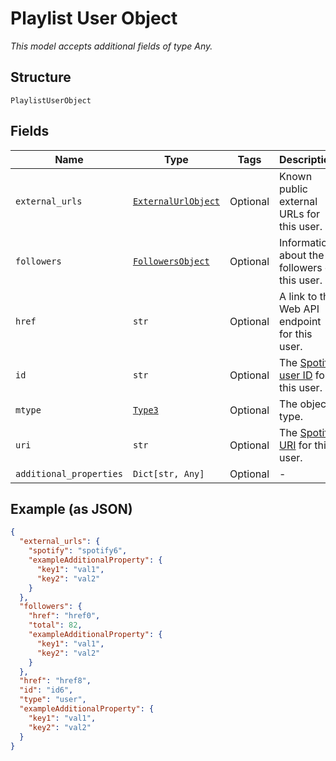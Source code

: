 
# Playlist User Object

*This model accepts additional fields of type Any.*

## Structure

`PlaylistUserObject`

## Fields

| Name | Type | Tags | Description |
|  --- | --- | --- | --- |
| `external_urls` | [`ExternalUrlObject`](../../doc/models/external-url-object.md) | Optional | Known public external URLs for this user. |
| `followers` | [`FollowersObject`](../../doc/models/followers-object.md) | Optional | Information about the followers of this user. |
| `href` | `str` | Optional | A link to the Web API endpoint for this user. |
| `id` | `str` | Optional | The [Spotify user ID](/documentation/web-api/concepts/spotify-uris-ids) for this user. |
| `mtype` | [`Type3`](../../doc/models/type-3.md) | Optional | The object type. |
| `uri` | `str` | Optional | The [Spotify URI](/documentation/web-api/concepts/spotify-uris-ids) for this user. |
| `additional_properties` | `Dict[str, Any]` | Optional | - |

## Example (as JSON)

```json
{
  "external_urls": {
    "spotify": "spotify6",
    "exampleAdditionalProperty": {
      "key1": "val1",
      "key2": "val2"
    }
  },
  "followers": {
    "href": "href0",
    "total": 82,
    "exampleAdditionalProperty": {
      "key1": "val1",
      "key2": "val2"
    }
  },
  "href": "href8",
  "id": "id6",
  "type": "user",
  "exampleAdditionalProperty": {
    "key1": "val1",
    "key2": "val2"
  }
}
```

